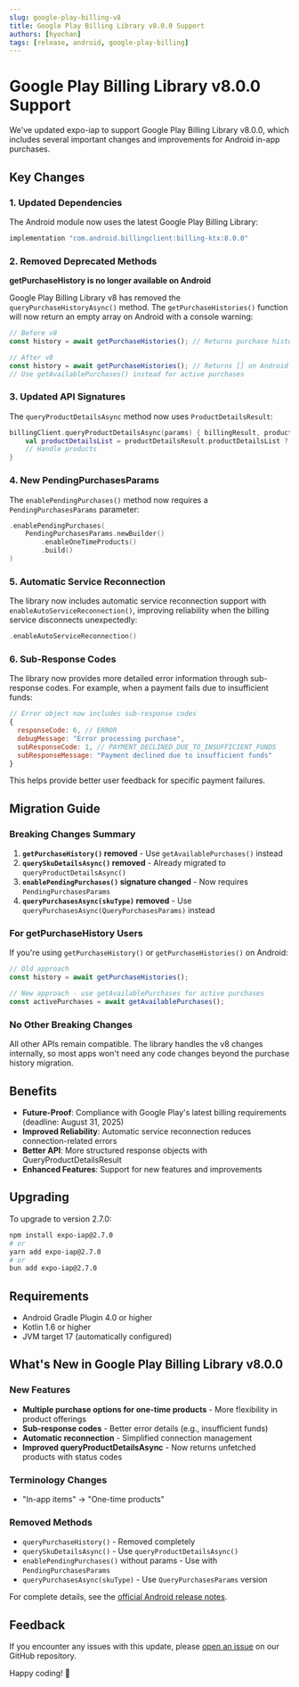 ```yaml
---
slug: google-play-billing-v8
title: Google Play Billing Library v8.0.0 Support
authors: [hyochan]
tags: [release, android, google-play-billing]
---
```


# Google Play Billing Library v8.0.0 Support

We've updated expo-iap to support Google Play Billing Library v8.0.0, which includes several important changes and improvements for Android in-app purchases.

## Key Changes

### 1. Updated Dependencies

The Android module now uses the latest Google Play Billing Library:

```gradle
implementation "com.android.billingclient:billing-ktx:8.0.0"
```

### 2. Removed Deprecated Methods

**getPurchaseHistory is no longer available on Android**

Google Play Billing Library v8 has removed the `queryPurchaseHistoryAsync()` method. The `getPurchaseHistories()` function will now return an empty array on Android with a console warning:

```typescript
// Before v8
const history = await getPurchaseHistories(); // Returns purchase history

// After v8 
const history = await getPurchaseHistories(); // Returns [] on Android with warning
// Use getAvailablePurchases() instead for active purchases
```

### 3. Updated API Signatures

The `queryProductDetailsAsync` method now uses `ProductDetailsResult`:

```kotlin
billingClient.queryProductDetailsAsync(params) { billingResult, productDetailsResult ->
    val productDetailsList = productDetailsResult.productDetailsList ?: emptyList()
    // Handle products
}
```

### 4. New PendingPurchasesParams

The `enablePendingPurchases()` method now requires a `PendingPurchasesParams` parameter:

```kotlin
.enablePendingPurchases(
    PendingPurchasesParams.newBuilder()
        .enableOneTimeProducts()
        .build()
)
```

### 5. Automatic Service Reconnection

The library now includes automatic service reconnection support with `enableAutoServiceReconnection()`, improving reliability when the billing service disconnects unexpectedly:

```kotlin
.enableAutoServiceReconnection()
```

### 6. Sub-Response Codes

The library now provides more detailed error information through sub-response codes. For example, when a payment fails due to insufficient funds:

```javascript
// Error object now includes sub-response codes
{
  responseCode: 6, // ERROR
  debugMessage: "Error processing purchase",
  subResponseCode: 1, // PAYMENT_DECLINED_DUE_TO_INSUFFICIENT_FUNDS
  subResponseMessage: "Payment declined due to insufficient funds"
}
```

This helps provide better user feedback for specific payment failures.

## Migration Guide

### Breaking Changes Summary

1. **`getPurchaseHistory()` removed** - Use `getAvailablePurchases()` instead
2. **`querySkuDetailsAsync()` removed** - Already migrated to `queryProductDetailsAsync()`
3. **`enablePendingPurchases()` signature changed** - Now requires `PendingPurchasesParams`
4. **`queryPurchasesAsync(skuType)` removed** - Use `queryPurchasesAsync(QueryPurchasesParams)` instead

### For getPurchaseHistory Users

If you're using `getPurchaseHistory()` or `getPurchaseHistories()` on Android:

```typescript
// Old approach
const history = await getPurchaseHistories();

// New approach - use getAvailablePurchases for active purchases
const activePurchases = await getAvailablePurchases();
```

### No Other Breaking Changes

All other APIs remain compatible. The library handles the v8 changes internally, so most apps won't need any code changes beyond the purchase history migration.

## Benefits

- **Future-Proof**: Compliance with Google Play's latest billing requirements (deadline: August 31, 2025)
- **Improved Reliability**: Automatic service reconnection reduces connection-related errors
- **Better API**: More structured response objects with QueryProductDetailsResult
- **Enhanced Features**: Support for new features and improvements

## Upgrading

To upgrade to version 2.7.0:

```bash
npm install expo-iap@2.7.0
# or
yarn add expo-iap@2.7.0
# or
bun add expo-iap@2.7.0
```

## Requirements

- Android Gradle Plugin 4.0 or higher
- Kotlin 1.6 or higher
- JVM target 17 (automatically configured)

## What's New in Google Play Billing Library v8.0.0

### New Features
- **Multiple purchase options for one-time products** - More flexibility in product offerings
- **Sub-response codes** - Better error details (e.g., insufficient funds)
- **Automatic reconnection** - Simplified connection management
- **Improved queryProductDetailsAsync** - Now returns unfetched products with status codes

### Terminology Changes
- "In-app items" → "One-time products"

### Removed Methods
- `queryPurchaseHistory()` - Removed completely
- `querySkuDetailsAsync()` - Use `queryProductDetailsAsync()`
- `enablePendingPurchases()` without params - Use with `PendingPurchasesParams`
- `queryPurchasesAsync(skuType)` - Use `QueryPurchasesParams` version

For complete details, see the [official Android release notes](https://developer.android.com/google/play/billing/release-notes).

## Feedback

If you encounter any issues with this update, please [open an issue](https://github.com/hyochan/expo-iap/issues) on our GitHub repository.

Happy coding! 🚀
